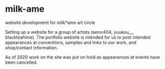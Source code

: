 # milk-ame
website development for milk*ame art circle

Setting up a website for a group of artists (aeror404, yuukou__, blackteahime).  The portfolio website is intended for us to post intended appearances at conventions, samples and links to our work, and shop/contact information.

As of 2020 work on the site was put on hold as appearances at events have been cancelled.
